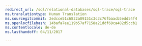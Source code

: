 ```yaml
--- 
redirect_url: /sql/relational-databases/sql-trace/sql-trace
ms.translationtype: Human Translation
ms.sourcegitcommit: 2edcce51c6822a89151c3c3c76fbaacb5edd54f4
ms.openlocfilehash: 14bafa7ee119b57af7158a21ddf69ca482d5ccb1
ms.contentlocale: de-de
ms.lasthandoff: 04/11/2017

--- 
```



